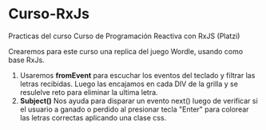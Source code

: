 # Curso-RxJs

Practicas del curso Curso de Programación Reactiva con RxJS (Platzi)

Crearemos para este curso una replica del juego Wordle, usando como base RxJs.

1. Usaremos **fromEvent** para escuchar los eventos del teclado y filtrar las letras recibidas. Luego las encajamos en cada
   DIV de la grilla y se resulelve reto para eliminar la ultima letra.
2. **Subject()** Nos ayuda para disparar un evento next() luego de verificar si el usuario a ganado o perdido al presionar tecla "Enter" para colorear las letras correctas aplicando una clase css.
